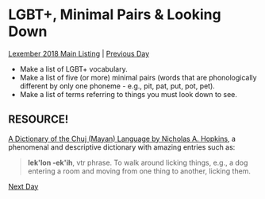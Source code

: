 # LGBT+, Minimal Pairs & Looking Down
[Lexember 2018 Main Listing](_prompts/r-conlangs/lexember/2018/toc_lex18.md) | [Previous Day](_prompts/r-conlangs/lexember/2018/prompts/w1/05.md)

+ Make a list of LGBT+ vocabulary.
+ Make a list of five (or more) minimal pairs (words that are phonologically different by only one phoneme - e.g., pit, pat, put, pot, pet).
+ Make a list of terms referring to things you must look down to see.

## RESOURCE!

[A Dictionary of the Chuj (Mayan) Language by Nicholas A. Hopkins](https://drive.google.com/file/d/1qfO1sVolfjOaB61AwEmd5EAKt_HkVLW9/view?usp=sharing), a phenomenal and descriptive dictionary with amazing entries such as:

> **lek'lon -ek'ih**, vtr phrase. To walk around licking things, e.g., a dog entering a room and moving from one thing to another, licking them.

[Next Day](_prompts/r-conlangs/lexember/2018/prompts/w1/07.md)